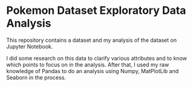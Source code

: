 # Pokemon Dataset Exploratory Data Analysis 

This repository contains a dataset and my analysis of the dataset on Jupyter Notebook.

I did some research on this data to clarify various attributes and to know which points to focus on in the analysis. After that, I used my raw knowledge of Pandas to do an analysis using Numpy, MatPlotLib and Seaborn in the process.
